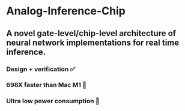 # Analog-Inference-Chip
## A novel gate-level/chip-level architecture of neural network implementations for real time inference.
### Design + verification ✅
### 698X faster than Mac M1 🚀
### Ultra low power consumption 🔋
